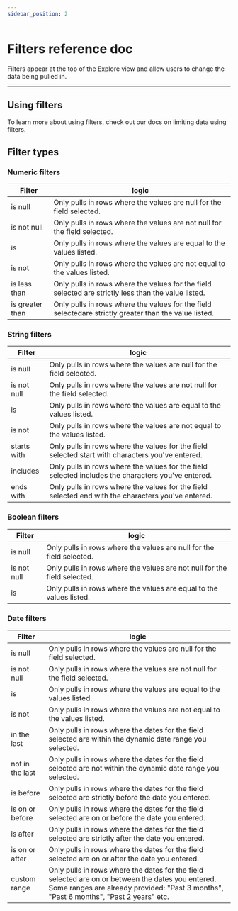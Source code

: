 ```yaml
---
sidebar_position: 2
---
```


# Filters reference doc

Filters appear at the top of the Explore view and allow users to change the data being pulled in.

---

## Using filters

To learn more about using filters, check out our docs on limiting data using filters.

## Filter types

### Numeric filters

| Filter          | logic                                                                                                 |
| --------------- | ----------------------------------------------------------------------------------------------------- |
| is null         | Only pulls in rows where the values are null for the field selected.                                  |
| is not null     | Only pulls in rows where the values are not null for the field selected.                              |
| is              | Only pulls in rows where the values are equal to the values listed.                                   |
| is not          | Only pulls in rows where the values are not equal to the values listed.                               |
| is less than    | Only pulls in rows where the values for the field selected are strictly less than the value listed.   |
| is greater than | Only pulls in rows where the values for the field selectedare strictly greater than the value listed. |

### String filters

| Filter      | logic                                                                                              |
| ----------- | -------------------------------------------------------------------------------------------------- |
| is null     | Only pulls in rows where the values are null for the field selected.                               |
| is not null | Only pulls in rows where the values are not null for the field selected.                           |
| is          | Only pulls in rows where the values are equal to the values listed.                                |
| is not      | Only pulls in rows where the values are not equal to the values listed.                            |
| starts with | Only pulls in rows where the values for the field selected start with characters you've entered.   |
| includes    | Only pulls in rows where the values for the field selected includes the characters you've entered. |
| ends with   | Only pulls in rows where the values for the field selected end with the characters you've entered. |

### Boolean filters

| Filter      | logic                                                                    |
| ----------- | ------------------------------------------------------------------------ |
| is null     | Only pulls in rows where the values are null for the field selected.     |
| is not null | Only pulls in rows where the values are not null for the field selected. |
| is          | Only pulls in rows where the values are equal to the values listed.      |

### Date filters

| Filter          | logic                                                                                                                                                                                      |
| --------------- | ------------------------------------------------------------------------------------------------------------------------------------------------------------------------------------------ |
| is null         | Only pulls in rows where the values are null for the field selected.                                                                                                                       |
| is not null     | Only pulls in rows where the values are not null for the field selected.                                                                                                                   |
| is              | Only pulls in rows where the values are equal to the values listed.                                                                                                                        |
| is not          | Only pulls in rows where the values are not equal to the values listed.                                                                                                                    |
| in the last     | Only pulls in rows where the dates for the field selected are within the dynamic date range you selected.                                                                                  |
| not in the last | Only pulls in rows where the dates for the field selected are not within the dynamic date range you selected.                                                                              |
| is before       | Only pulls in rows where the dates for the field selected are strictly before the date you entered.                                                                                        |
| is on or before | Only pulls in rows where the dates for the field selected are on or before the date you entered.                                                                                           |
| is after        | Only pulls in rows where the dates for the field selected are strictly after the date you entered.                                                                                         |
| is on or after  | Only pulls in rows where the dates for the field selected are on or after the date you entered.                                                                                            |
| custom range    | Only pulls in rows where the dates for the field selected are on or between the dates you entered. Some ranges are already provided: "Past 3 months", "Past 6 months", "Past 2 years" etc. |
